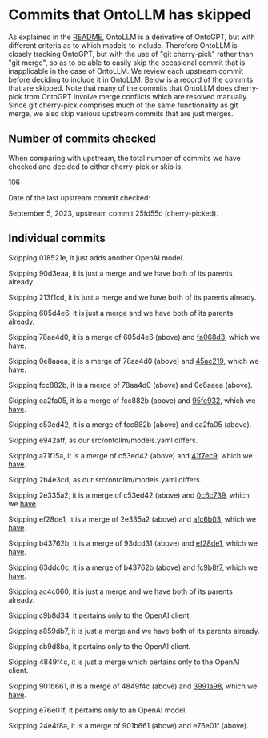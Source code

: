 # Commits that OntoLLM has skipped

As explained in the [README](README.md), OntoLLM is a derivative of OntoGPT, but with different criteria as to which models to include.  Therefore OntoLLM is closely tracking OntoGPT, but with the use of "git cherry-pick" rather than "git merge", so as to be able to easily skip the occasional commit that is inapplicable in the case of OntoLLM.  We review each upstream commit before deciding to include it in OntoLLM.  Below is a record of the commits that are skipped.  Note that many of the commits that OntoLLM does cherry-pick from OntoGPT involve merge conflicts which are resolved manually. Since git cherry-pick comprises much of the same functionality as git merge, we also skip various upstream commits that are just merges.

## Number of commits checked

When comparing with upstream, the total number of commits we have checked and
decided to either cherry-pick or skip is:

106

Date of the last upstream commit checked:

September 5, 2023, upstream commit 25fd55c (cherry-picked).

## Individual commits

Skipping 018521e, it just adds another OpenAI model.

Skipping 90d3eaa, it is just a merge and we have both of its parents already.

Skipping 213f1cd, it is just a merge and we have both of its parents already.

Skipping 605d4e6, it is just a merge and we have both of its parents already.

Skipping 78aa4d0, it is a merge of 605d4e6 (above) and [fa068d3](https://github.com/monarch-initiative/ontogpt/commit/fa068d38e4de5c0eebfd0ed2a4b9161f64df0399), which we [have](https://github.com/monarch-initiative/ontogpt/commit/1bd84e953985be32e872320de131987c4cadffcd).

Skipping 0e8aaea, it is a merge of 78aa4d0 (above) and [45ac219](https://github.com/monarch-initiative/ontogpt/commit/45ac219eaba367fe7ae2c5cd2d51248aff4fc775), which we [have](https://github.com/monarch-initiative/ontogpt/commit/f60b75a00b8b0826ecd0c0b705ab48401c01cd42).

Skipping fcc882b, it is a merge of 78aa4d0 (above) and 0e8aaea (above).

Skipping ea2fa05, it is a merge of fcc882b (above) and [95fe932](https://github.com/monarch-initiative/ontogpt/commit/95fe9324f583fcac7afd7aa4fb648914c537f4d0), which we [have](https://github.com/monarch-initiative/ontogpt/commit/07a7eb1001acdc3e55869f7e95f6c09e8e7ab7dc).

Skipping c53ed42, it is a merge of fcc882b (above) and ea2fa05 (above).

Skipping e942aff, as our src/ontollm/models.yaml differs.

Skipping a71f15a, it is a merge of c53ed42 (above) and [41f7ec9](https://github.com/monarch-initiative/ontogpt/commit/41f7ec9961a60724353ab828cad020a03e83d9ed), which we [have](https://github.com/monarch-initiative/ontogpt/commit/df9d13f4ae51114f2c721878d5259834312be879).

Skipping 2b4e3cd, as our src/ontollm/models.yaml differs.

Skipping 2e335a2, it is a merge of c53ed42 (above) and [0c6c739](https://github.com/monarch-initiative/ontogpt/commit/0c6c739d7a2165f7241ee7d99d21d55dac43b862), which we [have](https://github.com/monarch-initiative/ontogpt/commit/7725f23ddc161304026c85b538423fee6de9cb30).

Skipping ef28de1, it is a merge of 2e335a2 (above) and [afc6b03](https://github.com/monarch-initiative/ontogpt/commit/afc6b036b6e077e9735c4896d0973021301e00db), which we [have](https://github.com/monarch-initiative/ontogpt/commit/679c51bf49ef594fad4160206d77a40cd221e5ec).

Skipping b43762b, it is a merge of 93dcd31 (above) and [ef28de1](https://github.com/monarch-initiative/ontogpt/commit/ef28de170b44fcc42f3c87d00e788c1e126fd557), which we [have](https://github.com/monarch-initiative/ontogpt/commit/c7a05fe211169e375735869c0cc7b1e8e75f5b04).

Skipping 63ddc0c, it is a merge of b43762b (above) and [fc9b8f7](https://github.com/monarch-initiative/ontogpt/commit/fc9b8f70654e7e699d4726436e14bb840455caef), which we [have](https://github.com/monarch-initiative/ontogpt/commit/81887a0c0b917a7dd6edb9a13eb5994d06714166).

Skipping ac4c060, it is just a merge and we have both of its parents already.

Skipping c9b8d34, it pertains only to the OpenAI client.

Skipping a859db7, it is just a merge and we have both of its parents already.

Skipping cb9d8ba, it pertains only to the OpenAI client.

Skipping 4849f4c, it is just a merge which pertains only to the OpenAI client.

Skipping 901b661, it is a merge of 4849f4c (above) and [3991a98](https://github.com/ruchira/OntoLLM/commit/3991a988a764c536b2464bf57c53cec65afbe711), which we [have](https://github.com/monarch-initiative/ontogpt/commit/519e557afc5a0def4f62cd1a653b3f4d9d2733fc).

Skipping e76e01f, it pertains only to an OpenAI model.

Skipping 24e4f8a, it is a merge of 901b661 (above) and e76e01f (above).
